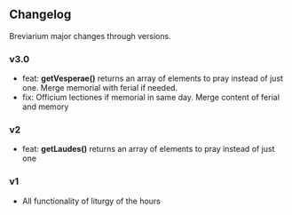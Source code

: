 ## Changelog

Breviarium major changes through versions.

### v3.0
* feat: **getVesperae()** returns an array of elements to pray instead of just one. Merge memorial with ferial if needed.
* fix: Officium lectiones if memorial in same day. Merge content of ferial and memory

### v2
* feat: **getLaudes()** returns an array of elements to pray instead of just one

### v1

* All functionality of liturgy of the hours